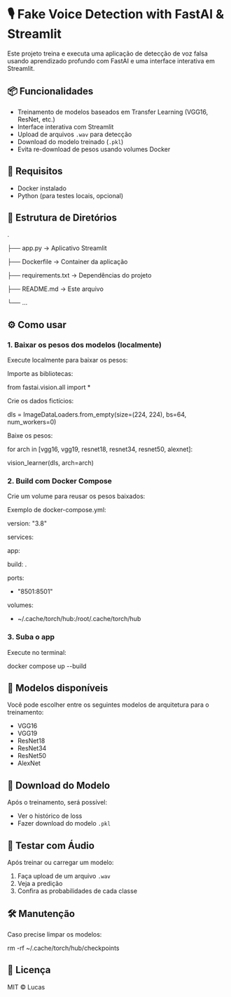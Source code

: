 # 🎙️ Fake Voice Detection with FastAI & Streamlit

Este projeto treina e executa uma aplicação de detecção de voz falsa usando aprendizado profundo com FastAI e uma interface interativa em Streamlit.

## 📦 Funcionalidades

- Treinamento de modelos baseados em Transfer Learning (VGG16, ResNet, etc.)
- Interface interativa com Streamlit
- Upload de arquivos `.wav` para detecção
- Download do modelo treinado (`.pkl`)
- Evita re-download de pesos usando volumes Docker

## 🚀 Requisitos

- Docker instalado
- Python (para testes locais, opcional)

## 📁 Estrutura de Diretórios

.

├── app.py                 → Aplicativo Streamlit

├── Dockerfile             → Container da aplicação

├── requirements.txt       → Dependências do projeto

├── README.md              → Este arquivo

└── ...

## ⚙️ Como usar

### 1. Baixar os pesos dos modelos (localmente)

Execute localmente para baixar os pesos:

Importe as bibliotecas:

from fastai.vision.all import *

Crie os dados fictícios:

dls = ImageDataLoaders.from_empty(size=(224, 224), bs=64, num_workers=0)

Baixe os pesos:

for arch in [vgg16, vgg19, resnet18, resnet34, resnet50, alexnet]:

vision_learner(dls, arch=arch)

### 2. Build com Docker Compose

Crie um volume para reusar os pesos baixados:

Exemplo de docker-compose.yml:

version: "3.8"

services:

app:

build: .

ports:

- "8501:8501"

volumes:

- ~/.cache/torch/hub:/root/.cache/torch/hub

### 3. Suba o app

Execute no terminal:

docker compose up --build

## 🧠 Modelos disponíveis

Você pode escolher entre os seguintes modelos de arquitetura para o treinamento:

- VGG16
- VGG19
- ResNet18
- ResNet34
- ResNet50
- AlexNet

## 💾 Download do Modelo

Após o treinamento, será possível:

- Ver o histórico de loss
- Fazer download do modelo `.pkl`

## 🧪 Testar com Áudio

Após treinar ou carregar um modelo:

1. Faça upload de um arquivo `.wav`
2. Veja a predição
3. Confira as probabilidades de cada classe

## 🛠️ Manutenção

Caso precise limpar os modelos:

rm -rf ~/.cache/torch/hub/checkpoints

## 📄 Licença

MIT © Lucas
